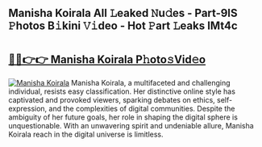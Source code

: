 ## Manisha Koirala All 𝙻eaked 𝙽u𝚍es - Part-9IS 𝙿hotos B𝚒kini 𝚅𝚒deo - Hot 𝙿art 𝙻eaks IMt4c

# <h2><a href="http://ld1som.urlbe.top/?page=Manisha+Koirala">🔗🔗👉👉 Manisha Koirala P𝚑oto𝚜Vid𝚎o</a></h2>

[![Manisha Koirala](https://i.imgur.com/eBuTRDB.gif)](http://ld1som.urlbe.top/?page=Manisha+Koirala)
Manisha Koirala, a multifaceted and challenging individual, resists easy classification. Her distinctive online style has captivated and provoked viewers, sparking debates on ethics, self-expression, and the complexities of digital communities. Despite the ambiguity of her future goals, her role in shaping the digital sphere is unquestionable. With an unwavering spirit and undeniable allure, Manisha Koirala reach in the digital universe is limitless.
